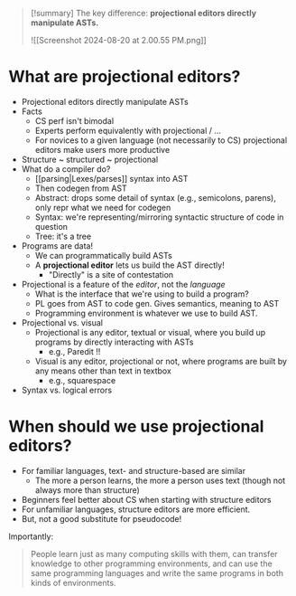 > [!summary]
> The key difference: **projectional editors directly manipulate ASTs.**
> 
> ![[Screenshot 2024-08-20 at 2.00.55 PM.png]]

# What are projectional editors?

- Projectional editors directly manipulate ASTs
- Facts
	- CS perf isn't bimodal
	- Experts perform equivalently with projectional / ...
	- For novices to a given language (not necessarily to CS) projectional editors make users more productive
- Structure ~ structured ~ projectional
- What do a compiler do?
	- [[parsing|Lexes/parses]] syntax into AST
	- Then codegen from AST
	- Abstract: drops some detail of syntax (e.g., semicolons, parens), only repr what we need for codegen
	- Syntax: we're representing/mirroring syntactic structure of code in question
	- Tree: it's a tree
- Programs are data!
	- We can programmatically build ASTs
	- A **projectional editor** lets us build the AST directly!
		- "Directly" is a site of contestation
- Projectional is a feature of the *editor*, not the *language*
	- What is the interface that we're using to build a program?
	- PL goes from AST to code gen. Gives semantics, meaning to AST
	- Programming environment is whatever we use to build AST.
- Projectional vs. visual
	- Projectional is any editor, textual or visual, where you build up programs by directly interacting with ASTs
		- e.g., Paredit !!
	- Visual is any editor, projectional or not, where programs are built by any means other than text in textbox
		- e.g., squarespace
- Syntax vs. logical errors

# When should we use projectional editors?

- For familiar languages, text- and structure-based are similar
	- The more a person learns, the more a person uses text (though not always more than structure)
- Beginners feel better about CS when starting with structure editors
- For unfamiliar languages, structure editors are more efficient.
- But, not a good substitute for pseudocode!

Importantly:

> People learn just as many computing skills with them, can transfer knowledge to other programming environments, and can use the same programming languages and write the same programs in both kinds of environments.
